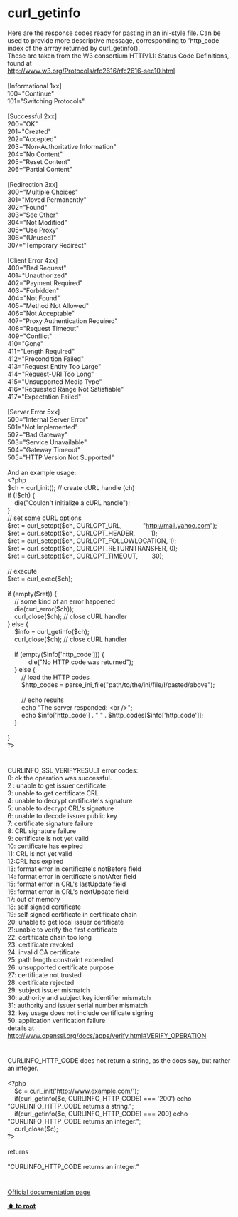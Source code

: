 # curl_getinfo




<div class="phpcode"><span class="html">
Here are the response codes ready for pasting in an ini-style file. Can be used to provide more descriptive message, corresponding to &apos;http_code&apos; index of the arrray returned by curl_getinfo(). <br>These are taken from the W3 consortium HTTP/1.1: Status Code Definitions, found at<br><a href="http://www.w3.org/Protocols/rfc2616/rfc2616-sec10.html" rel="nofollow" target="_blank">http://www.w3.org/Protocols/rfc2616/rfc2616-sec10.html</a><br><br>[Informational 1xx]<br>100=&quot;Continue&quot;<br>101=&quot;Switching Protocols&quot;<br><br>[Successful 2xx]<br>200=&quot;OK&quot;<br>201=&quot;Created&quot;<br>202=&quot;Accepted&quot;<br>203=&quot;Non-Authoritative Information&quot;<br>204=&quot;No Content&quot;<br>205=&quot;Reset Content&quot;<br>206=&quot;Partial Content&quot;<br><br>[Redirection 3xx]<br>300=&quot;Multiple Choices&quot;<br>301=&quot;Moved Permanently&quot;<br>302=&quot;Found&quot;<br>303=&quot;See Other&quot;<br>304=&quot;Not Modified&quot;<br>305=&quot;Use Proxy&quot;<br>306=&quot;(Unused)&quot;<br>307=&quot;Temporary Redirect&quot;<br><br>[Client Error 4xx]<br>400=&quot;Bad Request&quot;<br>401=&quot;Unauthorized&quot;<br>402=&quot;Payment Required&quot;<br>403=&quot;Forbidden&quot;<br>404=&quot;Not Found&quot;<br>405=&quot;Method Not Allowed&quot;<br>406=&quot;Not Acceptable&quot;<br>407=&quot;Proxy Authentication Required&quot;<br>408=&quot;Request Timeout&quot;<br>409=&quot;Conflict&quot;<br>410=&quot;Gone&quot;<br>411=&quot;Length Required&quot;<br>412=&quot;Precondition Failed&quot;<br>413=&quot;Request Entity Too Large&quot;<br>414=&quot;Request-URI Too Long&quot;<br>415=&quot;Unsupported Media Type&quot;<br>416=&quot;Requested Range Not Satisfiable&quot;<br>417=&quot;Expectation Failed&quot;<br><br>[Server Error 5xx]<br>500=&quot;Internal Server Error&quot;<br>501=&quot;Not Implemented&quot;<br>502=&quot;Bad Gateway&quot;<br>503=&quot;Service Unavailable&quot;<br>504=&quot;Gateway Timeout&quot;<br>505=&quot;HTTP Version Not Supported&quot;<br><br>And an example usage:<br><span class="default">&lt;?php<br>$ch </span><span class="keyword">= </span><span class="default">curl_init</span><span class="keyword">(); </span><span class="comment">// create cURL handle (ch)<br></span><span class="keyword">if (!</span><span class="default">$ch</span><span class="keyword">) {<br>&#xA0; &#xA0; die(</span><span class="string">&quot;Couldn&apos;t initialize a cURL handle&quot;</span><span class="keyword">);<br>}<br></span><span class="comment">// set some cURL options<br></span><span class="default">$ret </span><span class="keyword">= </span><span class="default">curl_setopt</span><span class="keyword">(</span><span class="default">$ch</span><span class="keyword">, </span><span class="default">CURLOPT_URL</span><span class="keyword">,&#xA0; &#xA0; &#xA0; &#xA0; &#xA0; &#xA0; </span><span class="string">&quot;<a href="http://mail.yahoo.com" rel="nofollow" target="_blank">http://mail.yahoo.com</a>&quot;</span><span class="keyword">);<br></span><span class="default">$ret </span><span class="keyword">= </span><span class="default">curl_setopt</span><span class="keyword">(</span><span class="default">$ch</span><span class="keyword">, </span><span class="default">CURLOPT_HEADER</span><span class="keyword">,&#xA0; &#xA0; &#xA0; &#xA0;&#xA0; </span><span class="default">1</span><span class="keyword">);<br></span><span class="default">$ret </span><span class="keyword">= </span><span class="default">curl_setopt</span><span class="keyword">(</span><span class="default">$ch</span><span class="keyword">, </span><span class="default">CURLOPT_FOLLOWLOCATION</span><span class="keyword">, </span><span class="default">1</span><span class="keyword">);<br></span><span class="default">$ret </span><span class="keyword">= </span><span class="default">curl_setopt</span><span class="keyword">(</span><span class="default">$ch</span><span class="keyword">, </span><span class="default">CURLOPT_RETURNTRANSFER</span><span class="keyword">, </span><span class="default">0</span><span class="keyword">);<br></span><span class="default">$ret </span><span class="keyword">= </span><span class="default">curl_setopt</span><span class="keyword">(</span><span class="default">$ch</span><span class="keyword">, </span><span class="default">CURLOPT_TIMEOUT</span><span class="keyword">,&#xA0; &#xA0; &#xA0; &#xA0; </span><span class="default">30</span><span class="keyword">);<br><br></span><span class="comment">// execute<br></span><span class="default">$ret </span><span class="keyword">= </span><span class="default">curl_exec</span><span class="keyword">(</span><span class="default">$ch</span><span class="keyword">);<br><br>if (empty(</span><span class="default">$ret</span><span class="keyword">)) {<br>&#xA0; &#xA0; </span><span class="comment">// some kind of an error happened<br>&#xA0; &#xA0; </span><span class="keyword">die(</span><span class="default">curl_error</span><span class="keyword">(</span><span class="default">$ch</span><span class="keyword">));<br>&#xA0; &#xA0; </span><span class="default">curl_close</span><span class="keyword">(</span><span class="default">$ch</span><span class="keyword">); </span><span class="comment">// close cURL handler<br></span><span class="keyword">} else {<br>&#xA0; &#xA0; </span><span class="default">$info </span><span class="keyword">= </span><span class="default">curl_getinfo</span><span class="keyword">(</span><span class="default">$ch</span><span class="keyword">);<br>&#xA0; &#xA0; </span><span class="default">curl_close</span><span class="keyword">(</span><span class="default">$ch</span><span class="keyword">); </span><span class="comment">// close cURL handler<br><br>&#xA0; &#xA0; </span><span class="keyword">if (empty(</span><span class="default">$info</span><span class="keyword">[</span><span class="string">&apos;http_code&apos;</span><span class="keyword">])) {<br>&#xA0; &#xA0; &#xA0; &#xA0; &#xA0; &#xA0; die(</span><span class="string">&quot;No HTTP code was returned&quot;</span><span class="keyword">); <br>&#xA0; &#xA0; } else {<br>&#xA0; &#xA0; &#xA0; &#xA0; </span><span class="comment">// load the HTTP codes<br>&#xA0; &#xA0; &#xA0; &#xA0; </span><span class="default">$http_codes </span><span class="keyword">= </span><span class="default">parse_ini_file</span><span class="keyword">(</span><span class="string">&quot;path/to/the/ini/file/I/pasted/above&quot;</span><span class="keyword">);<br>&#xA0; &#xA0; &#xA0; &#xA0; <br>&#xA0; &#xA0; &#xA0; &#xA0; </span><span class="comment">// echo results<br>&#xA0; &#xA0; &#xA0; &#xA0; </span><span class="keyword">echo </span><span class="string">&quot;The server responded: &lt;br /&gt;&quot;</span><span class="keyword">;<br>&#xA0; &#xA0; &#xA0; &#xA0; echo </span><span class="default">$info</span><span class="keyword">[</span><span class="string">&apos;http_code&apos;</span><span class="keyword">] . </span><span class="string">&quot; &quot; </span><span class="keyword">. </span><span class="default">$http_codes</span><span class="keyword">[</span><span class="default">$info</span><span class="keyword">[</span><span class="string">&apos;http_code&apos;</span><span class="keyword">]];<br>&#xA0; &#xA0; }<br><br>}<br></span><span class="default">?&gt;</span>
</span>
</div>
  

#


<div class="phpcode"><span class="html">
CURLINFO_SSL_VERIFYRESULT error codes:<br>0: ok the operation was successful. <br>2 : unable to get issuer certificate<br>3: unable to get certificate CRL<br>4: unable to decrypt certificate&apos;s signature<br>5: unable to decrypt CRL&apos;s signature<br>6: unable to decode issuer public key<br>7: certificate signature failure<br>8: CRL signature failure<br>9: certificate is not yet valid<br>10: certificate has expired<br>11: CRL is not yet valid<br>12:CRL has expired<br>13: format error in certificate&apos;s notBefore field<br>14: format error in certificate&apos;s notAfter field<br>15: format error in CRL&apos;s lastUpdate field<br>16: format error in CRL&apos;s nextUpdate field<br>17: out of memory<br>18: self signed certificate<br>19: self signed certificate in certificate chain<br>20: unable to get local issuer certificate<br>21:unable to verify the first certificate<br>22: certificate chain too long<br>23: certificate revoked<br>24: invalid CA certificate<br>25: path length constraint exceeded<br>26: unsupported certificate purpose<br>27: certificate not trusted<br>28: certificate rejected<br>29: subject issuer mismatch<br>30: authority and subject key identifier mismatch<br>31: authority and issuer serial number mismatch<br>32: key usage does not include certificate signing<br>50: application verification failure<br>details at <a href="http://www.openssl.org/docs/apps/verify.html#VERIFY_OPERATION" rel="nofollow" target="_blank">http://www.openssl.org/docs/apps/verify.html#VERIFY_OPERATION</a></span>
</div>
  

#


<div class="phpcode"><span class="html">
CURLINFO_HTTP_CODE does not return a string, as the docs say, but rather an integer.<br><br><span class="default">&lt;?php<br>&#xA0; &#xA0; $c </span><span class="keyword">= </span><span class="default">curl_init</span><span class="keyword">(</span><span class="string">&apos;<a href="http://www.example.com/" rel="nofollow" target="_blank">http://www.example.com/</a>&apos;</span><span class="keyword">);<br>&#xA0; &#xA0; if(</span><span class="default">curl_getinfo</span><span class="keyword">(</span><span class="default">$c</span><span class="keyword">, </span><span class="default">CURLINFO_HTTP_CODE</span><span class="keyword">) === </span><span class="string">&apos;200&apos;</span><span class="keyword">) echo </span><span class="string">&quot;CURLINFO_HTTP_CODE returns a string.&quot;</span><span class="keyword">;<br>&#xA0; &#xA0; if(</span><span class="default">curl_getinfo</span><span class="keyword">(</span><span class="default">$c</span><span class="keyword">, </span><span class="default">CURLINFO_HTTP_CODE</span><span class="keyword">) === </span><span class="default">200</span><span class="keyword">) echo </span><span class="string">&quot;CURLINFO_HTTP_CODE returns an integer.&quot;</span><span class="keyword">;<br>&#xA0; &#xA0; </span><span class="default">curl_close</span><span class="keyword">(</span><span class="default">$c</span><span class="keyword">);<br></span><span class="default">?&gt;<br></span><br>returns<br><br>&quot;CURLINFO_HTTP_CODE returns an integer.&quot;</span>
</div>
  

#

[Official documentation page](https://www.php.net/manual/en/function.curl-getinfo.php)

**[⬆ to root](/)**